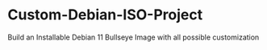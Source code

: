 # Custom-Debian-ISO-Project
Build an Installable Debian 11 Bullseye Image with all possible customization
